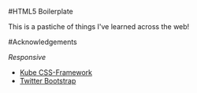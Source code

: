 #HTML5 Boilerplate

This is a pastiche of things I've learned across the web!

#Acknowledgements

_Responsive_

- [Kube CSS-Framework](http://kubeframework.com/)
- [Twitter Bootstrap](http://twitter.github.com/bootstrap/)

